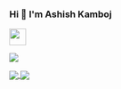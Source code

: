 ### Hi 👋 I'm Ashish Kamboj

<a href="https://www.linkedin.com/in/ashish-kamboj/" rel="nofollow"><img height="30" src="https://camo.githubusercontent.com/015fef11ef07fffa4a54e3b3bcef5dd7b93f0add902973a4abf83fca80bb0bbc/68747470733a2f2f696d672e736869656c64732e696f2f62616467652f6c696e6b6564696e2d626c75652e7376673f267374796c653d666f722d7468652d6261646765266c6f676f3d6c696e6b6564696e266c6f676f436f6c6f723d7768697465" data-canonical-src="https://img.shields.io/badge/linkedin-blue.svg?&amp;style=for-the-badge&amp;logo=linkedin&amp;logoColor=white" style="max-width:100%;"></a>

![](https://komarev.com/ghpvc/?username=ashish-kamboj&style=flat-square)

<a href="https://github.com/ashish-kamboj/github-readme-stats">
  <img align="center" src="https://github-readme-stats.vercel.app/api?username=ashish-kamboj&theme=default&show_icons=true&hide=issues,contribs" />
</a>
<a href="https://github.com/ashish-kamboj/github-readme-stats">
  <img align="center" src="https://github-readme-stats.vercel.app/api/top-langs/?username=ashish-kamboj&layout=compact&langs_count=10" />
</a>

<!--
**ashish-kamboj/ashish-kamboj** is a ✨ _special_ ✨ repository because its `README.md` (this file) appears on your GitHub profile.

Here are some ideas to get you started:

- 🔭 I’m currently working on ...
- 🌱 I’m currently learning ...
- 👯 I’m looking to collaborate on ...
- 🤔 I’m looking for help with ...
- 💬 Ask me about ...
- 📫 How to reach me: ...
- 😄 Pronouns: ...
- ⚡ Fun fact: ...
-->
